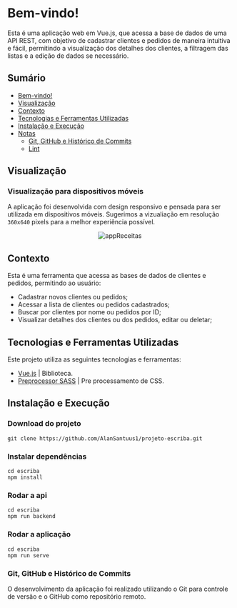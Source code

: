 # Bem-vindo!

Esta é uma aplicação web em Vue.js, que acessa a base de dados de uma API REST, com objetivo de cadastrar clientes e pedidos de maneira intuitiva e fácil, permitindo a visualização dos detalhes dos clientes, a filtragem das listas e a edição de dados se necessário.

## Sumário
- [Bem-vindo!](#bem-vindo)
- [Visualização](#visualização)
- [Contexto](#contexto)
- [Tecnologias e Ferramentas Utilizadas](#tecnologias-e-ferramentas-utilizadas)
- [Instalação e Execução](#instalação-e-execução)
- [Notas](#notas)
  - [Git, GitHub e Histórico de Commits](#git-github-e-histórico-de-commits)
  - [Lint](#lint)
 
## Visualização
### Visualização para dispositivos móveis
A aplicação foi desenvolvida com design responsivo e pensada para ser utilizada em dispositivos móveis. Sugerimos a vizualiação em resolução `360x640` pixels para a melhor experiência possível.

<!-- **Visualização:** -->

<div align="center">

![appReceitas](https://user-images.githubusercontent.com/98184355/221451995-4efe8014-ce9e-4e2f-92f8-87365750df13.gif)

</div>


## Contexto
Esta é uma ferramenta que acessa as bases de dados de clientes e pedidos, permitindo ao usuário:
- Cadastrar novos clientes ou pedidos;
- Acessar a lista de clientes ou pedidos cadastrados;
- Buscar por clientes por nome ou pedidos por ID;
- Visualizar detalhes dos clientes ou dos pedidos, editar ou deletar;

## Tecnologias e Ferramentas Utilizadas

Este projeto utiliza as seguintes tecnologias e ferramentas:

- [Vue.js](https://vuejs.org/guide/introduction.html) | Biblioteca.
- [Preprocessor SASS](https://sass-lang.com/guide/) | Pre processamento de CSS.

## Instalação e Execução
### Download do projeto
```
git clone https://github.com/AlanSantuus1/projeto-escriba.git
```
### Instalar dependências
```
cd escriba
npm install
```
### Rodar a api
```
cd escriba
npm run backend
```
### Rodar a aplicação
```
cd escriba
npm run serve
```

### Git, GitHub e Histórico de Commits
O desenvolvimento da aplicação foi realizado utilizando o Git para controle de versão e o GitHub como repositório remoto.
